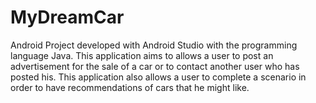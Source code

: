 # MyDreamCar
Android Project developed with Android Studio with the programming language Java. This application aims to allows a user to post an advertisement for the sale of a car or to contact another user who has posted his. This application also allows a user to complete a scenario in order to have recommendations of cars that he might like.
